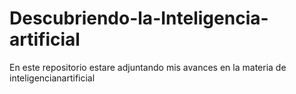 # Descubriendo-la-Inteligencia-artificial
En este repositorio estare adjuntando mis avances en la materia de inteligencianartificial
